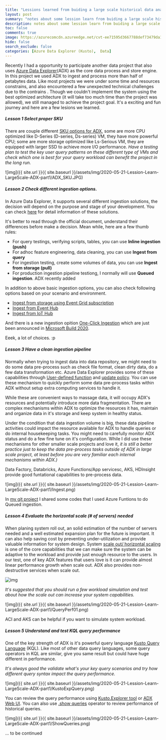 ```yaml
---
title: "Lessions learned from buiding a large scale historical data analysis system using Azure Data Explorer - Part 1"
layout: post
summary: "notes about some lession learn from buiding a large scale historical data analysis system that has hundres of terabytes data usng Microsoft Azure Data Explorer"
description: notes about some lession learn from buiding a large scale historical data analysis system that has hundres of terabytes data  usng Microsoft Azure Data Explorer
toc: false
comments: true
image: https://azurecomcdn.azureedge.net/cvt-ee71595d3667788def73479da1629d673313a0b081e460fc596839b82f34a2df/images/page/services/machine-learning/mlops/steps/mlops-slide1-step3.svg
hide: false
search_exclude: false
categories: [Azure Data Explorer (Kusto),  Data]
---
```


Recently I had a opportunity to participate another data project that also uses [Azure Data Explorer](https://azure.microsoft.com/en-in/services/data-explorer/)(ADX) as the core data process and store engine. In this project we used ADX to ingest and process more than half of petabytes data. Like most projects we were under some time and resources constrains, and also encountered a few unexpected technical challenges due to the contrains . Though we couldn't implement the system using the best optimized architecture (it will take too much time than the project was allowed), we still managed to achieve the project goal. It's a exciting and fun journey and here are a few lesions we learned. 

##### Lesson 1 Select proper SKU

There are couple different [SKU options for ADX](https://docs.microsoft.com/en-us/azure/data-explorer/manage-cluster-choose-sku), some are more CPU optimized like D-Series (D-series, Ds-series) VM, they have more powerful CPU; some are more storage optimized like Ls-Serious VM, they are equipped with larger SSD to achieve more I/O performance. _Have a testing plan to test the key user query patterns on these different type of VMs and check which one is best for your query workload can benefit the project in the long run._

![img]({{ site.url }}{{ site.baseurl }}/assets/img/2020-05-21-Lession-Learn-LargeScale-ADX-part1/ADX_SKU.JPG)


##### Lesson 2 Check different ingestion options. 

In Azure Data Explorer, it supports several different ingestion solutions, the decision will depend on the purpose and stage of your development. You can check [here](https://docs.microsoft.com/en-us/azure/data-explorer/kusto/management/data-ingestion/#ingestion-methods) for detail information of these solutions.

It's better to read through the official document, understand their differences before make a decision. Mean while, here are a few thumb rules:  

* For query testings, verifying scripts, tables, you can use __Inline ingestion (push)__
* For adhoc feature engineering, data cleaning, you can use __Ingest from query__
* For ingestion testing, create some volumes of data, you can use __Ingest from storage (pull)__
* For production ingestion pipeline testiong, I normally will use __Queued ingestion__. ADX recently added 

In addition to above basic ingestion options, you can also check following options based on your scenario and environment. 

* [Ingest from storage using Event Grid subscription](https://docs.microsoft.com/en-us/azure/data-explorer/kusto/management/data-ingestion/eventgrid)
* [Ingest from Event Hub](https://docs.microsoft.com/en-us/azure/data-explorer/kusto/management/data-ingestion/eventhub)
* [Ingest from IoT Hub](https://docs.microsoft.com/en-us/azure/data-explorer/kusto/management/data-ingestion/iothub)

And there is a new ingestion opition [One-Click Ingestion](https://docs.microsoft.com/en-us/azure/data-explorer/ingest-data-one-click) which are just been announced in [Microsoft Build 2020](https://mybuild.microsoft.com/). 

Eeek, a lot of choices. :p


##### Lesson 3 Have a clean ingestion pipeline 

Normally when trying to ingest data into data repository, we might need to do some data pre-process such as check file format, clean dirty data, do a few data transformation etc. Azure Data Explorer provides some of these capabilities through [User-defined function](https://docs.microsoft.com/en-us/azure/data-explorer/kusto/query/functions/user-defined-functions) and [update policy](https://docs.microsoft.com/en-us/azure/data-explorer/kusto/management/update-policy). You can use these mechanism to quickly perform some data pre-process tasks within ADX without setup extra computing services to handle it. 

While these are convenient ways to massage data, it will occupy ADX's resources and potentially introduce more data fragmentation. There are complex mechanisms within ADX to optimize the resources it has, maintain and organize data in it's storage and keep system in healthy status. 

Under the condition that data ingestion volume is big, these data pipeline activities could impact the resource available for ADX to handle queries or do internal housekeeping tasks. You might need to carefully monitor ADX status and do a few fine tune on it's configuration. While I did use these mechanisms for other smaller scale projects and love it, _it is still a better practice just to keep the data pre-process tasks outside of ADX in large scale project, at least before you are very familiar each internal mechanisms within ADX.)_  

Data Factory, Databricks, Azure Functions/App servicesc, AKS, HDInsight provide good funtational capabilities to pre-process data. 

![img]({{ site.url }}{{ site.baseurl }}/assets/img/2020-05-21-Lession-Learn-LargeScale-ADX-part1/Ingest.png)



In [my git project](https://github.com/Herman-Wu/ADXAutoFileIngestion) I shared some codes that I used Azure Funtions to do Queued ingestion. 

##### Lesson 4 Evaluate the horizontal scale (# of servers) needed  

When planing system roll out, an solid estimation of the number of servers needed and a well estimated expansion plan for the future is important. It can also help saving cost by preventing under-utilization and provide valuable information for system design. System [scale out/ horizontal scaling](https://docs.microsoft.com/en-us/azure/data-explorer/manage-cluster-horizontal-scaling) is one of the core capabilities that we can make sure the system can be adaptive to the workload and provide just enough resource to the users. In our test, one of key ADX features that users love is it can provide almost linear performance growth when scale out. ADX also provides non-destructive services when scale out.

![img](https://docs.microsoft.com/en-us/azure/data-explorer/media/manage-cluster-horizontal-scaling/manual-scale-method.png)


_It's suggested that you should run a few workload simulation and test about how the scale out can increase your system capabilities._

![img]({{ site.url }}{{ site.baseurl }}/assets/img/2020-05-21-Lession-Learn-LargeScale-ADX-part1/QueryPerf01.png)


ACI and AKS can be helpful if you want to simulate system workload. 


##### Lesson 5 Understand and test KQL query performance   

One of the key strength of ADX is it's powerful query language [Kusto Query Language](https://docs.microsoft.com/en-us/azure/data-explorer/kusto/query/) (KQL). Like most of other data query languages, some query operators in KQL are similar, give you same result but could have huge different in performance. 

_It's always good the validate what's your key query scenarios and try how different query syntax impact the query performance._ 

![img]({{ site.url }}{{ site.baseurl }}/assets/img/2020-05-21-Lession-Learn-LargeScale-ADX-part1/KustoExpQuery.png)

You can review the query performance using [Kusto.Explorer tool](https://docs.microsoft.com/en-us/azure/data-explorer/kusto/tools/kusto-explorer) or [ADX Web UI](https://dataexplorer.azure.com/). You can also use [.show queries](https://docs.microsoft.com/en-us/azure/data-explorer/kusto/management/queries) operator to review performance of  historical queries. 

![img]({{ site.url }}{{ site.baseurl }}/assets/img/2020-05-21-Lession-Learn-LargeScale-ADX-part1/ShowQueries.png)



... to be continued 
